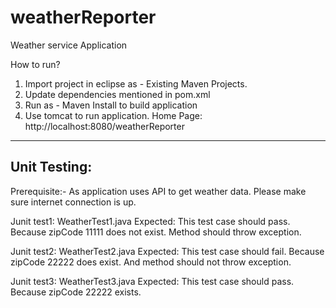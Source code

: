 # weatherReporter
Weather service Application

How to run?
1. Import project in eclipse as - Existing Maven Projects.
2. Update dependencies mentioned in pom.xml
3. Run as - Maven Install to build application
4. Use tomcat to run application.
Home Page: http://localhost:8080/weatherReporter

------------------------------------------
Unit Testing:
------------------------------------------
Prerequisite:- As application uses API to get weather data. Please make sure internet connection is up.

 Junit test1: WeatherTest1.java
 Expected: This test case should pass. 
 Because zipCode 11111 does not exist. Method should throw exception.
 
 Junit test2: WeatherTest2.java
  Expected: This test case should fail. 
  Because zipCode 22222 does exist. And method should not throw exception.
 
 Junit test3: WeatherTest3.java
  Expected: This test case should pass. 
  Because zipCode 22222 exists.
